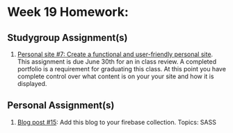 # Week 19 Homework:

## Studygroup Assignment(s)
1. [Personal site #7: Create a functional and user-friendly personal site](https://github.com/nss-nightclass-projects/personal-site-instructions/blob/master/personal-bio-site-07.md). This assignment is due June 30th for an in class review.  A completed portfolio is a requirement for graduating this class.  At this point you have complete control over what content is on your your site and how it is displayed.


## Personal Assignment(s)
1. [Blog post #15](https://github.com/nss-nightclass-projects/homework/blob/master/blog.md):  Add this blog to your firebase collection.  Topics: SASS
